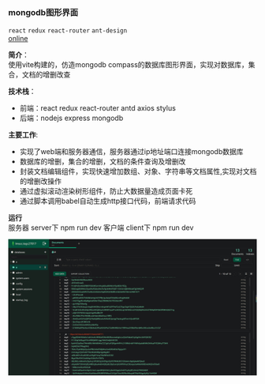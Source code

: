 ### mongodb图形界面
`react` `redux` `react-router` `ant-design`  
[online](https://lmscc.top/mongodbui/)

**简介**：  
使用vite构建的，仿造mongodb compass的数据库图形界面，实现对数据库，集合，文档的增删改查

**技术栈**：
- 前端：react redux react-router antd axios stylus
- 后端：nodejs express mongodb 

**主要工作**:
- 实现了web端和服务器通信，服务器通过ip地址端口连接mongodb数据库
- 数据库的增删，集合的增删，文档的条件查询及增删改
- 封装文档编辑组件，实现快速增加数组、对象、字符串等文档属性,实现对文档的增删改操作
- 通过虚拟滚动渲染树形组件，防止大数据量造成页面卡死
- 通过脚本调用babel自动生成http接口代码，前端请求代码
  
**运行**  
服务器 server下 npm run dev
客户端 client下 npm run dev

![demo](imgs/demo.jpg)
